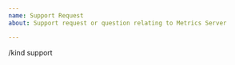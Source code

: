 ```yaml
---
name: Support Request
about: Support request or question relating to Metrics Server 

---
```


<!-- 
STOP -- PLEASE READ!
GitHub is not the right place for support requests!

If you're looking for help, check [Stack Overflow](https://stackoverflow.com/questions/tagged/kubernetes) and the [troubleshooting guide](https://kubernetes.io/docs/tasks/debug-application-cluster/troubleshooting/).
Have questions? First please read [Frequently Asked Questions](https://github.com/nholuongut/metrics-server/blob/master/FAQ.md)
Encountered a problem? First please read [Known Issues](https://github.com/nholuongut/metrics-server/blob/master/KNOWN_ISSUES.md)
You can also post your question on the [#sig-instrumentation](https://kubernetes.slack.com/messages/sig-instrumentation) channel of [Kubernetes Slack](http://slack.k8s.io/) or the [Discuss Kubernetes](https://discuss.kubernetes.io/) forum.
If the matter is security related, please disclose it privately via https://kubernetes.io/security/.
-->

<!-- DO NOT EDIT BELOW THIS LINE -->

/kind support